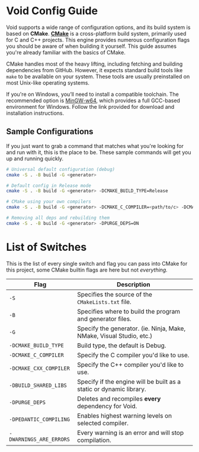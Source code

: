 # Void Config Guide

Void supports a wide range of configuration options, and its build system is based on **CMake**. [**CMake**](https://cmake.org/) is a cross-platform build system, primarily used for C and C++ projects. This engine provides numerous configuration flags you should be aware of when building it yourself. This guide assumes you're already familiar with the basics of CMake.

CMake handles most of the heavy lifting, including fetching and building dependencies from GitHub. However, it expects standard build tools like `make` to be available on your system. These tools are usually preinstalled on most Unix-like operating systems.

If you're on Windows, you’ll need to install a compatible toolchain. The recommended option is [MinGW-w64](https://www.mingw-w64.org/), which provides a full GCC-based environment for Windows. Follow the link provided for download and installation instructions.

## Sample Configurations

If you just want to grab a command that matches what you're looking for and run with it, this is the place to be. These sample commands will get you up and running quickly.

```sh
# Universal default configuration (debug)
cmake -S . -B build -G <generator>
```

```sh
# Default config in Release mode
cmake -S . -B build -G <generator> -DCMAKE_BUILD_TYPE=Release
```

```sh
# CMake using your own compilers
cmake -S . -B build -G <generator> -DCMAKE_C_COMPILER=<path/to/c> -DCMAKE_CXX_COMPILER=<path/to/cpp>
```

```sh
# Removing all deps and rebuilding them
cmake -S . -B build -G <generator> -DPURGE_DEPS=ON
```

<!-- I'm not 100% sure how cross compiling will work here so I'll avoid it for now -->  

# List of Switches

This is the list of every single switch and flag you can pass into CMake for this project, some CMake builtin flags are here but not *everything.*

| Flag | Description |
| ---- | ----------- |
| `-S` | Specifies the source of the `CMakeLists.txt` file. |
| `-B` | Specifies where to build the program and generator files. |
| `-G` | Specify the generator. (ie. Ninja, Make, NMake, Visual Studio, etc.) |
| `-DCMAKE_BUILD_TYPE` | Build type, the default is Debug.
| `-DCMAKE_C_COMPILER` | Specify the C compiler you'd like to use. |
| `-DCMAKE_CXX_COMPILER` | Specify the C++ compiler you'd like to use. |
| `-DBUILD_SHARED_LIBS` | Specify if the engine will be built as a static or dynamic library. |
| `-DPURGE_DEPS` | Deletes and recompiles **every** dependency for Void. |
| `-DPEDANTIC_COMPILING` | Enables highest warning levels on selected compiler. |
| `-DWARNINGS_ARE_ERRORS` | Every warning is an error and will stop compilation. |